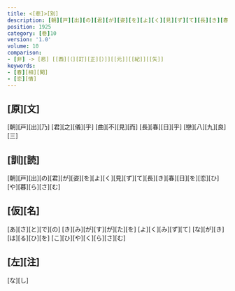 ```yaml
---
title: <[悲]>[別]
description: [朝][戸][出][の][君][が][姿][を][よ][く][見][ず][て][長][き][春][日][を][恋][ひ][や][暮][ら][さ][む]
position: 1925
category: [巻]10
version: '1.0'
volume: 10
comparison:
- [非] -> [悲] [[西][（][訂][正][）]][[元]][[紀]][[矢]]
keywords:
- [春][相][聞]
- [恋][情]
---
```


## [原][文]

[朝][戸][出][乃] [君][之][儀][乎] [曲][不][見][而] [長][春][日][乎] [戀][八][九][良][三]

## [訓][読]

[朝][戸][出][の][君][が][姿][を][よ][く][見][ず][て][長][き][春][日][を][恋][ひ][や][暮][ら][さ][む]

## [仮][名]

[あ][さ][と][で][の] [き][み][が][す][が][た][を] [よ][く][み][ず][て] [な][が][き][は][る][ひ][を] [こ][ひ][や][く][ら][さ][む]

## [左][注]

[な][し]
